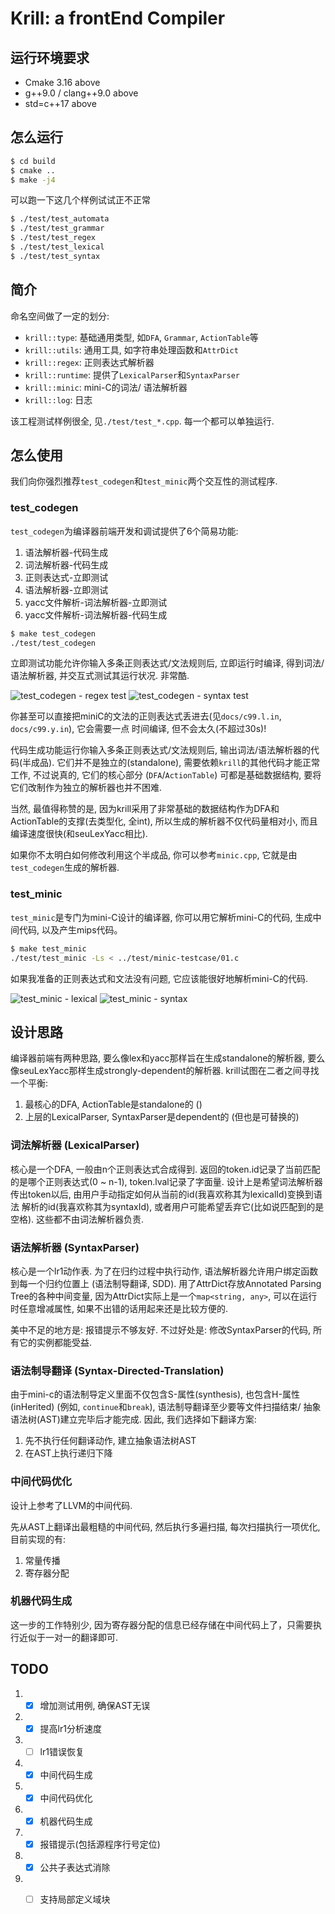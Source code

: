 # Krill: a frontEnd Compiler

## 运行环境要求

- Cmake 3.16 above
- g++9.0 / clang++9.0 above
- std=c++17 above

## 怎么运行

```bash
$ cd build
$ cmake ..
$ make -j4
````

可以跑一下这几个样例试试正不正常

```bash
$ ./test/test_automata
$ ./test/test_grammar
$ ./test/test_regex
$ ./test/test_lexical
$ ./test/test_syntax
````

## 简介

命名空间做了一定的划分: 

- `krill::type`: 基础通用类型, 如`DFA`, `Grammar`, `ActionTable`等
- `krill::utils`: 通用工具, 如字符串处理函数和`AttrDict`
- `krill::regex`: 正则表达式解析器
- `krill::runtime`: 提供了`LexicalParser`和`SyntaxParser`
- `krill::minic`: mini-C的词法/ 语法解析器
- `krill::log`: 日志

该工程测试样例很全, 见`./test/test_*.cpp`. 
每一个都可以单独运行. 

## 怎么使用

我们向你强烈推荐`test_codegen`和`test_minic`两个交互性的测试程序. 

### test_codegen

`test_codegen`为编译器前端开发和调试提供了6个简易功能: 

1. 语法解析器-代码生成
2. 词法解析器-代码生成
3. 正则表达式-立即测试
4. 语法解析器-立即测试
5. yacc文件解析-词法解析器-立即测试
6. yacc文件解析-词法解析器-代码生成

```bash
$ make test_codegen
./test/test_codegen
```

立即测试功能允许你输入多条正则表达式/文法规则后, 立即运行时编译, 得到词法/语法解析器, 
并交互式测试其运行状况. 非常酷. 

![test_codegen - regex test](README/README1.png)
![test_codegen - syntax test](README/README0.png)

你甚至可以直接把miniC的文法的正则表达式丢进去(见`docs/c99.l.in`, `docs/c99.y.in`), 它会需要一点
时间编译, 但不会太久(不超过30s)! 

代码生成功能运行你输入多条正则表达式/文法规则后, 输出词法/语法解析器的代码(半成品). 
它们并不是独立的(standalone), 需要依赖`krill`的其他代码才能正常工作, 不过说真的, 它们的核心部分
(`DFA`/`ActionTable`) 可都是基础数据结构, 要将它们改制作为独立的解析器也并不困难. 

当然, 最值得称赞的是, 因为krill采用了非常基础的数据结构作为DFA和ActionTable的支撑(去类型化, 全int), 
所以生成的解析器不仅代码量相对小, 而且编译速度很快(和seuLexYacc相比). 

如果你不太明白如何修改利用这个半成品, 你可以参考`minic.cpp`, 它就是由`test_codegen`生成的解析器. 

### test_minic

`test_minic`是专门为mini-C设计的编译器, 你可以用它解析mini-C的代码, 生成中间代码, 以及产生mips代码。

```bash
$ make test_minic
./test/test_minic -Ls < ../test/minic-testcase/01.c
```

如果我准备的正则表达式和文法没有问题, 它应该能很好地解析mini-C的代码. 

![test_minic - lexical](README/README2.png)
![test_minic - syntax](README/README3.png)


## 设计思路

编译器前端有两种思路, 要么像lex和yacc那样旨在生成standalone的解析器, 
要么像seuLexYacc那样生成strongly-dependent的解析器. krill试图在二者之间寻找一个平衡: 

1. 最核心的DFA, ActionTable是standalone的 ()
2. 上层的LexicalParser, SyntaxParser是dependent的 (但也是可替换的)

### 词法解析器 (LexicalParser)

核心是一个DFA, 一般由n个正则表达式合成得到. 
返回的token.id记录了当前匹配的是哪个正则表达式(0 ~ n-1), token.lval记录了字面量. 
设计上是希望词法解析器传出token以后, 由用户手动指定如何从当前的id(我喜欢称其为lexicalId)变换到语法
解析的id(我喜欢称其为syntaxId), 或者用户可能希望丢弃它(比如说匹配到的是空格). 这些都不由词法解析器负责. 

### 语法解析器 (SyntaxParser)

核心是一个lr1动作表. 
为了在归约过程中执行动作, 语法解析器允许用户绑定函数到每一个归约位置上 (语法制导翻译, SDD). 
用了AttrDict存放Annotated Parsing Tree的各种中间变量, 因为AttrDict实际上是一个`map<string, any>`, 
可以在运行时任意增减属性, 如果不出错的话用起来还是比较方便的. 

美中不足的地方是: 报错提示不够友好. 不过好处是: 修改SyntaxParser的代码, 所有它的实例都能受益. 

### 语法制导翻译 (Syntax-Directed-Translation)

由于mini-c的语法制导定义里面不仅包含S-属性(synthesis), 也包含H-属性(inHerited) 
(例如, `continue`和`break`), 语法制导翻译至少要等文件扫描结束/ 抽象语法树(AST)建立完毕后才能完成. 
因此, 我们选择如下翻译方案: 

1. 先不执行任何翻译动作, 建立抽象语法树AST
2. 在AST上执行递归下降

### 中间代码优化

设计上参考了LLVM的中间代码. 

先从AST上翻译出最粗糙的中间代码, 然后执行多遍扫描, 每次扫描执行一项优化, 目前实现的有: 

1. 常量传播
2. 寄存器分配

### 机器代码生成

这一步的工作特别少, 因为寄存器分配的信息已经存储在中间代码上了，只需要执行近似于一对一的翻译即可. 

## TODO

1. - [x] 增加测试用例, 确保AST无误 
2. - [x] 提高lr1分析速度
3. - [ ] lr1错误恢复
4. - [x] 中间代码生成
5. - [x] 中间代码优化
6. - [x] 机器代码生成
7. - [x] 报错提示(包括源程序行号定位)
8. - [x] 公共子表达式消除
9. - [ ] 支持局部定义域块





